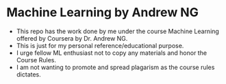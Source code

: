 # Machine Learning by Andrew NG

* This repo has the work done by me under the course Machine Learning offered by Coursera by Dr. Andrew NG.
* This is just for my personal reference/educational purpose.
* I urge fellow ML enthusiast not to copy any materials and honor the Course Rules.
* I am not wanting to promote and spread plagarism as the course rules dictates.